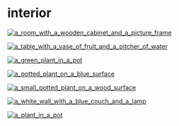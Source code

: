 # interior

<a href="a_room_with_a_wooden_cabinet_and_a_picture_frame.jpg"><img alt="a_room_with_a_wooden_cabinet_and_a_picture_frame" src="a_room_with_a_wooden_cabinet_and_a_picture_frame.jpg"></a>

<a href="a_table_with_a_vase_of_fruit_and_a_pitcher_of_water.jpg"><img alt="a_table_with_a_vase_of_fruit_and_a_pitcher_of_water" src="a_table_with_a_vase_of_fruit_and_a_pitcher_of_water.jpg"></a>

<a href="a_green_plant_in_a_pot.jpg"><img alt="a_green_plant_in_a_pot" src="a_green_plant_in_a_pot.jpg"></a>

<a href="a_potted_plant_on_a_blue_surface.jpg"><img alt="a_potted_plant_on_a_blue_surface" src="a_potted_plant_on_a_blue_surface.jpg"></a>

<a href="a_small_potted_plant_on_a_wood_surface.jpg"><img alt="a_small_potted_plant_on_a_wood_surface" src="a_small_potted_plant_on_a_wood_surface.jpg"></a>

<a href="a_white_wall_with_a_blue_couch_and_a_lamp.jpg"><img alt="a_white_wall_with_a_blue_couch_and_a_lamp" src="a_white_wall_with_a_blue_couch_and_a_lamp.jpg"></a>

<a href="a_plant_in_a_pot.jpg"><img alt="a_plant_in_a_pot" src="a_plant_in_a_pot.jpg"></a>

